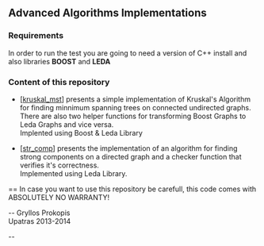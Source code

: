 
## Advanced Algorithms Implementations

### Requirements
In order to run the test you are going to need a version of C++ install and also libraries <b>BOOST</b> and <b>LEDA</b>

### Content of this repository

* [[kruskal_mst](https://github.com/Nacho-Libre/kruskal_strong_comp/tree/master/kruskal_mst)] presents a simple implementation of Kruskal's Algorithm for finding minnimum spanning trees on connected undirected graphs. There are also two helper functions for transforming Boost Graphs to Leda Graphs and vice versa.<br>Implented using Boost & Leda Library


* [[str_comp](https://github.com/Nacho-Libre/kruskal_strong_comp/tree/master/str_comp)] presents the implementation of an algorithm for finding strong components on a directed graph and a checker function that verifies it's correctness. <br>Implemented using Leda Library.


==
In case you want to use this repository be carefull, this code comes with ABSOLUTELY NO WARRANTY!

--
Gryllos Prokopis<br> 
Upatras 2013-2014 

--
